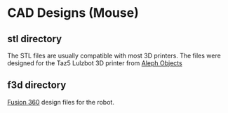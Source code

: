 # CAD Designs (Mouse)

## stl directory
The STL files are usually compatible with most 3D printers. The files were designed for the Taz5 Lulzbot 3D printer from [Aleph Objects](https://www.alephobjects.com/)

## f3d directory
[Fusion 360](https://www.autodesk.com/products/fusion-360/overview) design files for the robot. 
